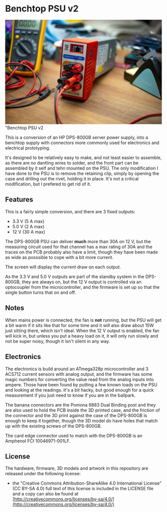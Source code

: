 # Benchtop PSU v2

![Benchtop PSU v2](https://github.com/flummer/benchpsu-v2/raw/master/Images/bench_top_psu_v2_wide-8711.jpg) "Benchtop PSU v2

This is a conversion of an HP DPS-800GB server power supply, into a benchtop supply with connectors more commonly used for electronics and electrical prototyping.

It's designed to be relatively easy to make, and not least easier to assemble, as there are no dantling wires to solder, and the front part can be assembled by it self and tehn mounted on the PSU. The only modification I have done to the PSU is to remove the retaining clip, simply by opening the case and drilling out the rivet, holding it in place. It's not a critical modification, but I prefered to get rid of it.

## Features

This is a fairly simple conversion, and there are 3 fixed outputs:

- 3.3 V (5 A max)
- 5.0 V (2 A max)
- 12 V (30 A max)

The DPS-800GB PSU can deliver **much** more than 30A on 12 V, but the measuring circuit used for that channel has a max rating of 30A and the traces on the PCB probably also have a limit, though they have been made as wide as posssible to cope with a bit more current.

The screen will display the current draw on each output.

As the 3.3 V and 5.0 V outputs are part of the standby system in the DPS-800GB, they are always on, but the 12 V output is controlled via an optocoupler from the microcontroller, and the firmware is set up so that the single button turns that on and off.

## Notes

When mains power is connected, the fan is **not** running, but the PSU will get a bit warm if it sits like that for some time and it will also draw about 15W just sitting there, which isn't ideal. When the 12 V output is enabled, the fan will kick in, but unless you put a heavy load on it, it will only run slowly and not be super noisy, though it isn't silent in any way.

## Electronics

The electronics is build around an ATmega328p microcontroller and 3 ACS712 current sensors with analog output, and the firmware has some magic numbers for converting the value read from the analog inputs into ampere. Those have been found by putting a few known loads on the PSU and looking at the readings. It's a bit hacky, but good enough for a quick measurement if you just need to know if you are in the ballpark.

The banana connectors are the Pomona 6883 Dual Binding post and they are also used to hold the PCB inside the 3D printed case, and the friction of the connector and the 3D print against the case of the DPS-800GB is enough to keep it together, though the 3D model do have holes that match up with the existing screws of the DPS-800GB.

The card edge connector used to match with the DPS-800GB is an Amphenol FCI 10046971-001LF.

## License

The hardware, firmware, 3D models and artwork in this repository are released under the following license:

* the "Creative Commons Attribution-ShareAlike 4.0 International License"
  (CC BY-SA 4.0) full text of this license is included in the LICENSE file
  and a copy can also be found at
  [http://creativecommons.org/licenses/by-sa/4.0/](http://creativecommons.org/licenses/by-sa/4.0/)
